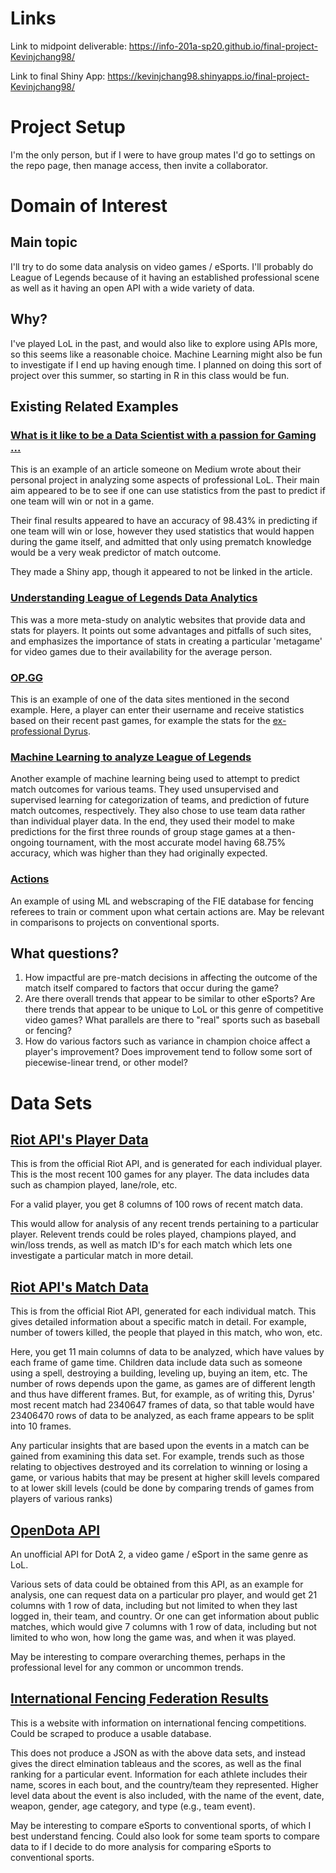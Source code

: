 # Links
Link to midpoint deliverable: https://info-201a-sp20.github.io/final-project-Kevinjchang98/

Link to final Shiny App: https://kevinjchang98.shinyapps.io/final-project-Kevinjchang98/

# Project Setup
I'm the only person, but if I were to have group mates I'd go to settings on the repo page, then manage access, then invite a collaborator.

# Domain of Interest

## Main topic
I'll try to do some data analysis on video games / eSports. I'll probably do League of Legends because of it having an established professional scene as well as it having an open API with a wide variety of data.

## Why?
I've played LoL in the past, and would also like to explore using APIs more, so this seems like a reasonable choice. Machine Learning might also be fun to investigate if I end up having enough time. I planned on doing this sort of project over this summer, so starting in R in this class would be fun.

## Existing Related Examples

<!-- TODO: Look at rubric -->

### [What is it like to be a Data Scientist with a passion for Gaming ...](https://towardsdatascience.com/what-is-like-to-be-a-data-scientist-with-a-passion-for-gaming-43c067ad6415)

This is an example of an article someone on Medium wrote about their personal project in analyzing some aspects of professional LoL. Their main aim appeared to be to see if one can use statistics from the past to predict if one team will win or not in a game.

Their final results appeared to have an accuracy of 98.43% in predicting if one team will win or lose, however they used statistics that would happen during the game itself, and admitted that only using prematch knowledge would be a very weak predictor of match outcome.

They made a Shiny app, though it appeared to not be linked in the article.

### [Understanding League of Legends Data Analytics](https://medium.com/snipe-gg/understanding-league-of-legends-data-analytics-c2e5d77b55e6)

This was a more meta-study on analytic websites that provide data and stats for players. It points out some advantages and pitfalls of such sites, and emphasizes the importance of stats in creating a particular 'metagame' for video games due to their availability for the average person.

### [OP.GG](https://na.op.gg/)

This is an example of one of the data sites mentioned in the second example. Here, a player can enter their username and receive statistics based on their recent past games, for example the stats for the [ex-professional Dyrus](https://na.op.gg/summoner/userName=Dyrus).

### [Machine Learning to analyze League of Legends](https://business.blogthinkbig.com/machine-learning-to-analyze-league-of/)

Another example of machine learning being used to attempt to predict match outcomes for various teams. They used unsupervised and supervised learning for categorization of teams, and prediction of future match outcomes, respectively. They also chose to use team data rather than individual player data. In the end, they used their model to make predictions for the first three rounds of group stage games at a then-ongoing tournament, with the most accurate model having  68.75% accuracy, which was higher than they had originally expected.

### [Actions](https://actions.quarte-riposte.com/)

An example of using ML and webscraping of the FIE database for fencing referees to train or comment upon what certain actions are. May be relevant in comparisons to projects on conventional sports.

## What questions?

1. How impactful are pre-match decisions in affecting the outcome of the match itself compared to factors that occur during the game?
2. Are there overall trends that appear to be similar to other eSports? Are there trends that appear to be unique to LoL or this genre of competitive video games? What parallels are there to "real" sports such as baseball or fencing?
3. How do various factors such as variance in champion choice affect a player's improvement? Does improvement tend to follow some sort of piecewise-linear trend, or other model?

# Data Sets

## [Riot API's Player Data](https://developer.riotgames.com/apis#match-v4)

This is from the official Riot API, and is generated for each individual player. This is the most recent 100 games for any player. The data includes data such as champion played, lane/role, etc.

For a valid player, you get 8 columns of 100 rows of recent match data.

This would allow for analysis of any recent trends pertaining to a particular player. Relevent trends could be roles played, champions played, and win/loss trends, as well as match ID's for each match which lets one investigate a particular match in more detail.

## [Riot API's Match Data](https://developer.riotgames.com/apis#match-v4/GET_getMatch)

This is from the official Riot API, generated for each individual match. This gives detailed information about a specific match in detail. For example, number of towers killed, the people that played in this match, who won, etc.

Here, you get 11 main columns of data to be analyzed, which have values by each frame of game time. Children data include data such as someone using a spell, destroying a building, leveling up, buying an item, etc. The number of rows depends upon the game, as games are of different length and thus have different frames. But, for example, as of writing this, Dyrus' most recent match had 2340647 frames of data, so that table would have 23406470 rows of data to be analyzed, as each frame appears to be split into 10 frames.

Any particular insights that are based upon the events in a match can be gained from examining this data set. For example, trends such as those relating to objectives destroyed and its correlation to winning or losing a game, or various habits that may be present at higher skill levels compared to at lower skill levels (could be done by comparing trends of games from players of various ranks)

## [OpenDota API](https://docs.opendota.com/)

An unofficial API for DotA 2, a video game / eSport in the same genre as LoL.

Various sets of data could be obtained from this API, as an example for analysis, one can request data on a particular pro player, and would get 21 columns with 1 row of data, including but not limited to when they last logged in, their team, and country. Or one can get information about public matches, which would give 7 columns with 1 row of data, including but not limited to who won, how long the game was, and when it was played.

May be interesting to compare overarching themes, perhaps in the professional level for any common or uncommon trends.

## [International Fencing Federation Results](https://fie.org/competitions)

This is a website with information on international fencing competitions. Could be scraped to produce a usable database.

<!-- https://www.reddit.com/r/Fencing/comments/bogvnb/machine_learningsports_analysis/ -->

This does not produce a JSON as with the above data sets, and instead gives the direct elmination tableaus and the scores, as well as the final ranking for a particular event. Information for each athlete includes their name, scores in each bout, and the country/team they represented. Higher level data about the event is also included, with the name of the event, date, weapon, gender, age category, and type (e.g., team event).

May be interesting to compare eSports to conventional sports, of which I best understand fencing. Could also look for some team sports to compare data to if I decide to do more analysis for comparing eSports to conventional sports.
